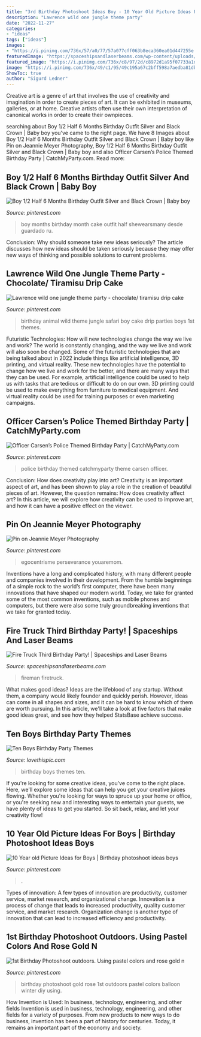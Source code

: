 ```yaml
---
title: "3rd Birthday Photoshoot Ideas Boy - 10 Year Old Picture Ideas For Boys"
description: "Lawrence wild one jungle theme party"
date: "2022-11-27"
categories:
- "ideas"
tags: ["ideas"]
images:
- "https://i.pinimg.com/736x/57/a0/77/57a077cff063b8eca360ea01d447255e.jpg"
featuredImage: "https://spaceshipsandlaserbeams.com/wp-content/uploads/2015/09/fireman-birthday-party-ideas-for-boy-394.jpg"
featured_image: "https://i.pinimg.com/736x/c8/97/2d/c8972d1a95f07733a1d70d32ea740ab3.jpg"
image: "https://i.pinimg.com/736x/49/c1/95/49c195a67c2bff598a7aedba81db5b24.jpg"
ShowToc: true
author: "Sigurd Ledner"
---
```



Creative art is a genre of art that involves the use of creativity and imagination in order to create pieces of art. It can be exhibited in museums, galleries, or at home. Creative artists often use their own interpretation of canonical works in order to create their ownpieces.

	

		
searching about Boy 1/2 Half 6 Months Birthday Outfit Silver and Black Crown | Baby boy you've came to the right page. We have 8 Images about Boy 1/2 Half 6 Months Birthday Outfit Silver and Black Crown | Baby boy like Pin on Jeannie Meyer Photography, Boy 1/2 Half 6 Months Birthday Outfit Silver and Black Crown | Baby boy and also Officer Carsen’s Police Themed Birthday Party | CatchMyParty.com. Read more:
		
    
## Boy 1/2 Half 6 Months Birthday Outfit Silver And Black Crown | Baby Boy

<img loading=lazy src="https://i.pinimg.com/736x/c8/97/2d/c8972d1a95f07733a1d70d32ea740ab3.jpg" onerror="this.onerror=null;this.src='https://tse4.mm.bing.net/th?id=OIP.Qhh9w__VMnVTTG453moV3gHaIo&amp;pid=15.1';" alt="Boy 1/2 Half 6 Months Birthday Outfit Silver and Black Crown | Baby boy">

_Source: pinterest.com_

>boy months birthday month cake outfit half shewearsmany desde guardado ru. 

	

Conclusion: Why should someone take new ideas seriously?
The article discusses how new ideas should be taken seriously because they may offer new ways of thinking and possible solutions to current problems.

    
## Lawrence Wild One Jungle Theme Party - Chocolate/ Tiramisu Drip Cake

<img loading=lazy src="https://i.pinimg.com/originals/e5/2c/7e/e52c7edc7fdb2191934e108363003681.jpg" onerror="this.onerror=null;this.src='https://tse4.mm.bing.net/th?id=OIP.KccnCzRX4ZCP9vk8du0DAQHaNK&amp;pid=15.1';" alt="Lawrence wild one jungle theme party - chocolate/ tiramisu drip cake">

_Source: pinterest.com_

>birthday animal wild theme jungle safari boy cake drip parties boys 1st themes. 

	

Futuristic Technologies: How will new technologies change the way we live and work?
The world is constantly changing, and the way we live and work will also soon be changed. Some of the futuristic technologies that are being talked about in 2022 include things like artificial intelligence, 3D printing, and virtual reality. These new technologies have the potential to change how we live and work for the better, and there are many ways that they can be used. For example, artificial intelligence could be used to help us with tasks that are tedious or difficult to do on our own. 3D printing could be used to make everything from furniture to medical equipment. And virtual reality could be used for training purposes or even marketing campaigns.

    
## Officer Carsen’s Police Themed Birthday Party | CatchMyParty.com

<img loading=lazy src="https://i.pinimg.com/736x/57/a0/77/57a077cff063b8eca360ea01d447255e.jpg" onerror="this.onerror=null;this.src='https://tse4.mm.bing.net/th?id=OIP.f8KmXVt_OmVAYAXV3IVJlwHaJ3&amp;pid=15.1';" alt="Officer Carsen’s Police Themed Birthday Party | CatchMyParty.com">

_Source: pinterest.com_

>police birthday themed catchmyparty theme carsen officer. 

	

Conclusion: How does creativity play into art?
Creativity is an important aspect of art, and has been shown to play a role in the creation of beautiful pieces of art. However, the question remains: How does creativity affect art? In this article, we will explore how creativity can be used to improve art, and how it can have a positive effect on the viewer.

    
## Pin On Jeannie Meyer Photography

<img loading=lazy src="https://i.pinimg.com/736x/ba/b4/6c/bab46cde4f094a0e726d32444cf57aa4.jpg" onerror="this.onerror=null;this.src='https://tse1.mm.bing.net/th?id=OIP.HH1knhBaNrtgDwsMsEhq2wHaLH&amp;pid=15.1';" alt="Pin on Jeannie Meyer Photography">

_Source: pinterest.com_

>egocentrisme perseverance youaremom. 

	

Inventions have a long and complicated history, with many different people and companies involved in their development. From the humble beginnings of a simple rock to the world’s first computer, there have been many innovations that have shaped our modern world. Today, we take for granted some of the most common inventions, such as mobile phones and computers, but there were also some truly groundbreaking inventions that we take for granted today.

    
## Fire Truck Third Birthday Party! | Spaceships And Laser Beams

<img loading=lazy src="https://spaceshipsandlaserbeams.com/wp-content/uploads/2015/09/fireman-birthday-party-ideas-for-boy-394.jpg" onerror="this.onerror=null;this.src='https://tse1.mm.bing.net/th?id=OIP.rXrE1joZMKZuYmpS1Q7ZPQHaKl&amp;pid=15.1';" alt="Fire Truck Third Birthday Party! | Spaceships and Laser Beams">

_Source: spaceshipsandlaserbeams.com_

>fireman firetruck. 

	

What makes good ideas?
Ideas are the lifeblood of any startup. Without them, a company would likely founder and quickly perish. However, ideas can come in all shapes and sizes, and it can be hard to know which of them are worth pursuing. In this article, we'll take a look at five factors that make good ideas great, and see how they helped StatsBase achieve success.

    
## Ten Boys Birthday Party Themes

<img loading=lazy src="http://www.lovethispic.com/uploaded_images/blogs/Ten-Boys-Birthday-Party-Themes-187-7.jpg" onerror="this.onerror=null;this.src='https://tse1.mm.bing.net/th?id=OIP.bsH2wHcY7lKq4VaBddyRsAHaLH&amp;pid=15.1';" alt="Ten Boys Birthday Party Themes">

_Source: lovethispic.com_

>birthday boys themes ten. 

	

If you're looking for some creative ideas, you've come to the right place. Here, we'll explore some ideas that can help you get your creative juices flowing. Whether you're looking for ways to spruce up your home or office, or you're seeking new and interesting ways to entertain your guests, we have plenty of ideas to get you started. So sit back, relax, and let your creativity flow!

    
## 10 Year Old Picture Ideas For Boys | Birthday Photoshoot Ideas Boys

<img loading=lazy src="https://i.pinimg.com/736x/49/c1/95/49c195a67c2bff598a7aedba81db5b24.jpg" onerror="this.onerror=null;this.src='https://tse3.mm.bing.net/th?id=OIP.vyJmk0etsgUjwTZHORHvFwHaLH&amp;pid=15.1';" alt="10 Year old Picture Ideas for Boys | Birthday photoshoot ideas boys">

_Source: pinterest.com_

>. 

	

Types of innovation: A few types of innovation are productivity, customer service, market research, and organizational change.
Innovation is a process of change that leads to increased productivity, quality customer service, and market research. Organization change is another type of innovation that can lead to increased efficiency and productivity.

    
## 1st Birthday Photoshoot Outdoors. Using Pastel Colors And Rose Gold N

<img loading=lazy src="https://i.pinimg.com/736x/9f/17/c1/9f17c17c27e31156620379638baf6a78.jpg" onerror="this.onerror=null;this.src='https://tse2.mm.bing.net/th?id=OIP.oNUFMMRD1HzNKHg3wAYKSQHaLJ&amp;pid=15.1';" alt="1st Birthday Photoshoot outdoors. Using pastel colors and rose gold n">

_Source: pinterest.com_

>birthday photoshoot gold rose 1st outdoors pastel colors balloon winter diy using. 

	

How Invention is Used: In business, technology, engineering, and other fields
Invention is used in business, technology, engineering, and other fields for a variety of purposes. From new products to new ways to do business, invention has been a part of history for centuries. Today, it remains an important part of the economy and society.

